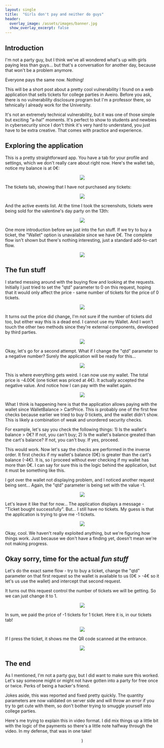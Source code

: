 ```yaml
---
layout: single
title:  "Girls don't pay and neither do guys"
header:
  overlay_image: /assets/images/banner.jpg
  show_overlay_excerpt: false
---
```


## Introduction

I'm not a party guy, but I think we've all wondered what's up with girls paying less than guys... but that's a conversation for another day, because that won't be a problem anymore.

Everyone pays the same now. Nothing!

This will be a short post about a pretty cool vulnerability I found on a web application that sells tickets for college parties in Aveiro. Before you ask, there is no vulnerability disclosure program but I'm a professor there, so tehnically I already work for the University. 

It's not an extremely technical vulnerability, but it was one of those simple but exciting "a-ha!" moments. It's perfect to show to students and newbies in cybersecurity since I don't think it's very hard to understand, you just have to be extra creative. That comes with practice and experience.


## Exploring the application

This is a pretty straightforward app. You have a tab for your profile and settings, which we don't really care about right now. Here's the wallet tab, notice my balance is at 0€:

<p align="center"> <img src="https://github.com/user-attachments/assets/001ea170-f381-480e-af61-c36484d23bfb"> </p>

The tickets tab, showing that I have not purchased any tickets:

<p align="center"> <img src="https://github.com/user-attachments/assets/64a44efe-0451-4f08-beb2-ba57de33b264"> </p>

And the active events list. At the time I took the screenshots, tickets were being sold for the valentine's day party on the 13th:

<p align="center"> <img src="https://github.com/user-attachments/assets/a64c1228-2c62-4bb1-9f5c-3c2201f617dc"> </p>

One more introduction before we just into the fun stuff. If we try to buy a ticket, the "Wallet" option is unavailable since we have 0€. The complete flow isn't shown but there's nothing interesting, just a standard add-to-cart flow.

<p align="center"> <img src="https://github.com/user-attachments/assets/688ce004-ff75-4ded-b33c-e41e7aade4eb"> </p>


## The fun stuff

I started messing around with the buying flow and looking at the requests. Initially I just tried to set the "qtd" parameter to 0 on this request, hoping that it would only affect the price - same number of tickets for the price of 0 tickets.

<p align="center"> <img src="https://github.com/user-attachments/assets/ac16e4a6-b1ed-4bb6-945f-ae9196b78eef"> </p>

It turns out the price did change, I'm not sure if the number of tickets did too, but either way this is a dead end. I cannot use my Wallet. And I won't touch the other two methods since they're external components, developed by third parties.

<p align="center"> <img src="https://github.com/user-attachments/assets/687484dd-5a00-4f3c-a313-0af8928f08c0"> </p>

Okay, let's go for a second attempt. What if I change the "qtd" parameter to a negative number? Surely the application will be ready for this...

<p align="center"> <img src="https://github.com/user-attachments/assets/0de9efa7-e3c8-49b0-b20d-a55b607192eb"> </p>

This is where everything gets weird. I can now use my wallet. The total price is -4.00€ (one ticket was priced at 4€). It actually accepted the negative value. And notice how I can pay with the wallet again.

<p align="center"> <img src="https://github.com/user-attachments/assets/bd06af9f-32be-47d0-bcda-9f13eec69d99"> </p>

What I think is happening here is that the application allows paying with the wallet since WalletBalance > CartPrice. This is probably one of the first few checks because earlier we tried to buy 0 tickets, and the wallet didn't show. This is likely a combination of weak and unordered security checks.

For example, let's say you check the following things: 1) Is the wallet's balance > 0€? If not, you can't buy; 2) Is the wallet's balance greated than the cart's balance? If not, you can't buy. If yes, proceed.

This would work. Now let's say the checks are performed in the inverse order. It first checks if my wallet's balance (0€) is greater than the cart's balance (-4€). It is, so I proceed without ever checking if my wallet has more than 0€. I can say for sure this is the logic behind the application, but it must be something like this.

I got over the wallet not displaying problem, and I noticed another request being sent... Again, the "qtd" parameter is being set with the value -1.

<p align="center"> <img src="https://github.com/BrunoCaseiro/brunocaseiro.github.io/raw/refs/heads/master/_posts/poc.mp4"> </p>

Let's leave it like that for now... The application displays a message - "Ticket bought successfully". But... I still have no tickets. My guess is that the application is trying to give me -1 tickets.

<p align="center"> <img src="https://github.com/user-attachments/assets/fb0b85db-f043-45af-b41e-2a6c07121080"> </p>

Okay, cool. We haven't really exploited anything, but we're figuring how things work. Just because we don't have a finding yet, doesn't mean we're not making progress.


## Okay sorry, time for the actual _fun stuff_

Let's do the exact same flow - try to buy a ticket, change the "qtd" parameter on that first request so the wallet is available to us (0€ > -4€ so it let's us use the wallet) and intercept that second request.

It turns out this request control the number of tickets we will be getting. So we can just change it to 1.

<p align="center"> <img src="https://github.com/user-attachments/assets/8f7d86ab-7ce1-4ee2-bad0-46aa5c29ed40"> </p>

In sum, we paid the price of -1 tickets for 1 ticket. Here it is, in our tickets tab!

<p align="center"> <img src="https://github.com/user-attachments/assets/badd63ae-39c9-4a9b-91aa-044ffe1aede0"> </p>

If I press the ticket, it shows me the QR code scanned at the entrance.

<p align="center"> <img src="https://github.com/user-attachments/assets/2d36d4ff-76e9-4f56-bd3a-34e938e2f58f"> </p>


## The end

As I mentioned, I'm not a party guy, but I did want to make sure this worked. Let's say someone might or might not have gotten into a party for free once or twice. Perks of being a hacker's friend.

Jokes aside, this was reported and fixed pretty quickly. The quantity parameters are now validated on server side and will throw an error if you try to get cute with them, so don't bother trying to smuggle yourself into college parties.

Here's me trying to explain this in video format. I did mix things up a little bit with the logic of the payments so there's a little note halfway through the video. In my defense, that was in one take!

<p align="center"> <source src="poc.mp4" type="video/mp4">)</p>

